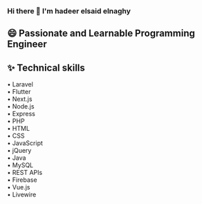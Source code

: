 ### Hi there 👋 I'm hadeer elsaid elnaghy
 ## 😄 Passionate and Learnable Programming Engineer

## ✨ Technical skills

• Laravel<br />
• Flutter<br />
• Next.js<br />
• Node.js<br />
• Express<br />
• PHP<br />
• HTML<br />
• CSS<br />
• JavaScript<br />
• jQuery<br />
• Java<br />
• MySQL<br />
• REST APIs<br />
• Firebase<br />
• Vue.js<br />
• Livewire<br />

<!--
**hadeer-elnaghy/hadeer-elnaghy** is a ✨ _special_ ✨ repository because its `README.md` (this file) appears on your GitHub profile.

Here are some ideas to get you started:

- 🔭 I’m currently working on ...
- 🌱 I’m currently learning ...
- 👯 I’m looking to collaborate on ...
- 🤔 I’m looking for help with ...
- 💬 Ask me about ...
- 📫 How to reach me: ...
- 😄 Pronouns: ...
- ⚡ Fun fact: ...
-->
